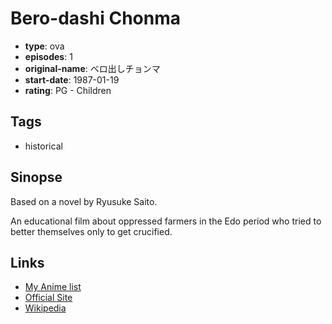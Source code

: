 # Bero-dashi Chonma

-   **type**: ova
-   **episodes**: 1
-   **original-name**: ベロ出しチョンマ
-   **start-date**: 1987-01-19
-   **rating**: PG - Children

## Tags

-   historical

## Sinopse

Based on a novel by Ryusuke Saito.

An educational film about oppressed farmers in the Edo period who tried to better themselves only to get crucified.

## Links

-   [My Anime list](https://myanimelist.net/anime/30984/Bero-dashi_Chonma)
-   [Official Site](http://jinken.pref.shizuoka.jp/outline/vdo_016.html)
-   [Wikipedia](http://ja.wikipedia.org/wiki/%E7%9F%A2%E5%90%B9%E5%85%AC%E9%83%8E)
